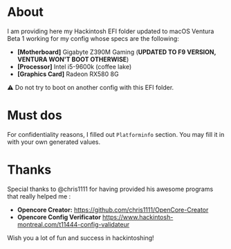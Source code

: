 # About
I am providing here my Hackintosh EFI folder updated to macOS Ventura Beta 1 working for my config whose specs are the following:
- **[Motherboard]** Gigabyte Z390M Gaming (**UPDATED TO F9 VERSION, VENTURA WON'T BOOT OTHERWISE**)
- **[Processor]** Intel i5-9600k (coffee lake)
- **[Graphics Card]** Radeon RX580 8G

⚠️ Do not try to boot on another config with this EFI folder.

# Must dos
For confidentiality reasons, I filled out `Platforminfo` section. You may fill it in with your own generated values.

# Thanks
Special thanks to @chris1111 for having provided his awesome programs that really helped me :
- **Opencore Creator:** https://github.com/chris1111/OpenCore-Creator
- **Opencore Config Verificator** https://www.hackintosh-montreal.com/t11444-config-validateur

Wish you a lot of fun and success in hackintoshing!
